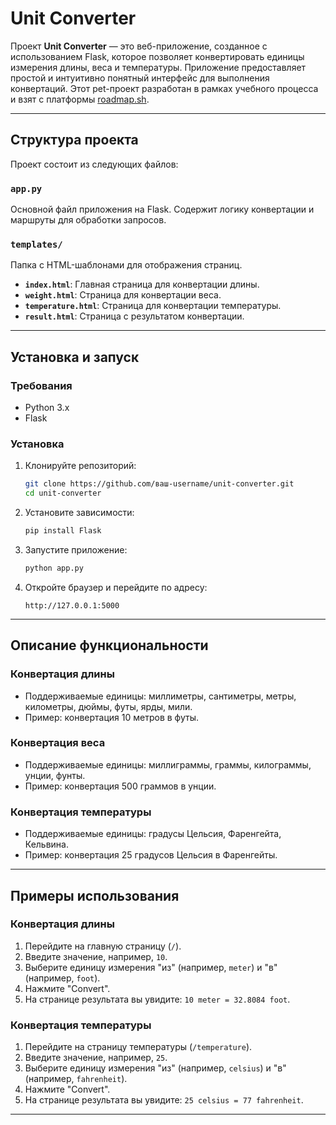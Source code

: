 # Unit Converter

Проект **Unit Converter** — это веб-приложение, созданное с использованием Flask, которое позволяет конвертировать единицы измерения длины, веса и температуры. Приложение предоставляет простой и интуитивно понятный интерфейс для выполнения конвертаций.
Этот pet-проект разработан в рамках учебного процесса и взят с платформы [roadmap.sh](https://roadmap.sh/projects/unit-converter).

---

## Структура проекта

Проект состоит из следующих файлов:

### `app.py`
Основной файл приложения на Flask. Содержит логику конвертации и маршруты для обработки запросов.

### `templates/`
Папка с HTML-шаблонами для отображения страниц.

- **`index.html`**: Главная страница для конвертации длины.
- **`weight.html`**: Страница для конвертации веса.
- **`temperature.html`**: Страница для конвертации температуры.
- **`result.html`**: Страница с результатом конвертации.

---

## Установка и запуск

### Требования
- Python 3.x
- Flask

### Установка
1. Клонируйте репозиторий:
   ```bash
   git clone https://github.com/ваш-username/unit-converter.git
   cd unit-converter
   ```

2. Установите зависимости:
   ```bash
   pip install Flask
   ```

3. Запустите приложение:
   ```bash
   python app.py
   ```

4. Откройте браузер и перейдите по адресу:
   ```
   http://127.0.0.1:5000
   ```

---

## Описание функциональности

### Конвертация длины
- Поддерживаемые единицы: миллиметры, сантиметры, метры, километры, дюймы, футы, ярды, мили.
- Пример: конвертация 10 метров в футы.

### Конвертация веса
- Поддерживаемые единицы: миллиграммы, граммы, килограммы, унции, фунты.
- Пример: конвертация 500 граммов в унции.

### Конвертация температуры
- Поддерживаемые единицы: градусы Цельсия, Фаренгейта, Кельвина.
- Пример: конвертация 25 градусов Цельсия в Фаренгейты.

---

## Примеры использования

### Конвертация длины
1. Перейдите на главную страницу (`/`).
2. Введите значение, например, `10`.
3. Выберите единицу измерения "из" (например, `meter`) и "в" (например, `foot`).
4. Нажмите "Convert".
5. На странице результата вы увидите: `10 meter = 32.8084 foot`.

### Конвертация температуры
1. Перейдите на страницу температуры (`/temperature`).
2. Введите значение, например, `25`.
3. Выберите единицу измерения "из" (например, `celsius`) и "в" (например, `fahrenheit`).
4. Нажмите "Convert".
5. На странице результата вы увидите: `25 celsius = 77 fahrenheit`.

---

